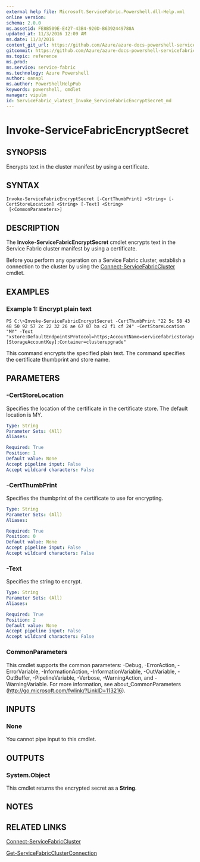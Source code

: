 ```yaml
---
external help file: Microsoft.ServiceFabric.Powershell.dll-Help.xml
online version:
schema: 2.0.0
ms.assetid: FE8B509E-E427-43B4-920D-B6392449788A
updated_at: 11/3/2016 12:09 AM
ms.date: 11/3/2016
content_git_url: https://github.com/Azure/azure-docs-powershell-servicefabric/blob/master/Service-Fabric-cmdlets/ServiceFabric/vlatest/Invoke-ServiceFabricEncryptSecret.md
gitcommit: https://github.com/Azure/azure-docs-powershell-servicefabric/blob/1ee1eb862e0b78a20a656aad5e958efd0f11f85c/Service-Fabric-cmdlets/ServiceFabric/vlatest/Invoke-ServiceFabricEncryptSecret.md
ms.topic: reference
ms.prod: 
ms.service: service-fabric
ms.technology: Azure Powershell
author: oanapl
ms.author: PowerShellHelpPub
keywords: powershell, cmdlet
manager: vipulm
id: ServiceFabric_vlatest_Invoke_ServiceFabricEncryptSecret_md
---
```


# Invoke-ServiceFabricEncryptSecret

## SYNOPSIS
Encrypts text in the cluster manifest by using a certificate.

## SYNTAX

```
Invoke-ServiceFabricEncryptSecret [-CertThumbPrint] <String> [-CertStoreLocation] <String> [-Text] <String>
 [<CommonParameters>]
```

## DESCRIPTION
The **Invoke-ServiceFabricEncryptSecret** cmdlet encrypts text in the Service Fabric cluster manifest by using a certificate.

Before you perform any operation on a Service Fabric cluster, establish a connection to the cluster by using the [Connect-ServiceFabricCluster](./Connect-ServiceFabricCluster.md) cmdlet.

## EXAMPLES

### Example 1: Encrypt plain text
```
PS C:\>Invoke-ServiceFabricEncryptSecret -CertThumbPrint "22 5c 58 43 48 50 92 57 2c 22 32 26 ae 67 87 ba c2 f1 cf 24" -CertStoreLocation "MY" -Text "xstore:DefaultEndpointsProtocol=https;AccountName=servicefabricstorage;AccountKey=[StorageAccountKey];Container=clusterupgrade"
```

This command encrypts the specified plain text.
The command specifies the certificate thumbprint and store name.

## PARAMETERS

### -CertStoreLocation
Specifies the location of the certificate in the certificate store.
The default location is MY.

```yaml
Type: String
Parameter Sets: (All)
Aliases:

Required: True
Position: 1
Default value: None
Accept pipeline input: False
Accept wildcard characters: False
```

### -CertThumbPrint
Specifies the thumbprint of the certificate to use for encrypting.

```yaml
Type: String
Parameter Sets: (All)
Aliases:

Required: True
Position: 0
Default value: None
Accept pipeline input: False
Accept wildcard characters: False
```

### -Text
Specifies the string to encrypt.

```yaml
Type: String
Parameter Sets: (All)
Aliases:

Required: True
Position: 2
Default value: None
Accept pipeline input: False
Accept wildcard characters: False
```

### CommonParameters
This cmdlet supports the common parameters: -Debug, -ErrorAction, -ErrorVariable, -InformationAction, -InformationVariable, -OutVariable, -OutBuffer, -PipelineVariable, -Verbose, -WarningAction, and -WarningVariable. For more information, see about_CommonParameters (http://go.microsoft.com/fwlink/?LinkID=113216).

## INPUTS

### None
You cannot pipe input to this cmdlet.

## OUTPUTS

### System.Object
This cmdlet returns the encrypted secret as a **String**.

## NOTES

## RELATED LINKS

[Connect-ServiceFabricCluster](xref:ServiceFabric/vlatest/Connect-ServiceFabricCluster.md)

[Get-ServiceFabricClusterConnection](xref:ServiceFabric/vlatest/Get-ServiceFabricClusterConnection.md)
